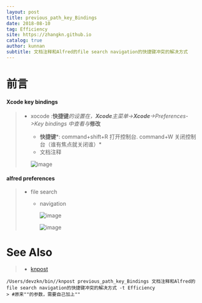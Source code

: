 ```yaml
---
layout: post
title: previous_path_key_Bindings
date: 2018-08-10
tag: Efficiency
site: https://zhangkn.github.io
catalog: true
author: kunnan
subtitle: 文档注释和Alfred的file search navigation的快捷键冲突的解决方式
---
```






# 前言

#### Xcode key  bindings

> * xocode :**快捷键***的设置在，***Xcode***主菜单->***Xcode***->Preferences->Key bindings 中查看与***修改**
>
>   * **快捷键***: command+shift+R 打开控制台. command+W 关闭控制台（谁有焦点就关闭谁）*
>   * 文档注释
>
>   ![image](https://wx3.sinaimg.cn/large/af39b376gy1fu4lv9s82zj20lw0iswj4.jpg)



#### alfred preferences

> * file search 
>
>   * navigation
>
>     ![image](https://wx3.sinaimg.cn/large/af39b376gy1fu4ltyw24gj21p40smwrg.jpg)
>
>     ![image](https://wx3.sinaimg.cn/large/af39b376gy1fu4luegb7wj20ih0e2q5c.jpg)



# See Also 

>* [knpost](https://github.com/zhangkn/KNBin/blob/master/knpost) 
>
```
/Users/devzkn/bin//knpost previous_path_key_Bindings 文档注释和Alfred的file search navigation的快捷键冲突的解决方式 -t Efficiency
> #原来""的参数，需要自己加上""
```

